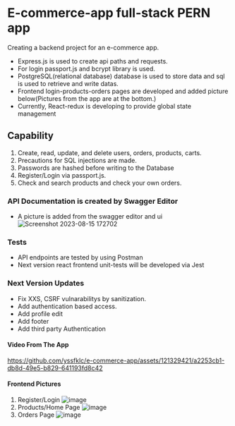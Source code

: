 # E-commerce-app full-stack PERN app
Creating a backend project for an e-commerce app. 
  - Express.js is used to create api paths and requests.
  - For login passport.js and bcrypt library is used.
  - PostgreSQL(relational database) database is used to store data and sql is used to retrieve and write datas.
  - Frontend login-products-orders pages are developed and added picture below(Pictures from the app are at the bottom.)
  - Currently, React-redux is developing to provide global state management
    

## Capability
 1. Create, read, update, and delete  users, orders, products, carts.
 2. Precautions for SQL injections are made.
 3. Passwords are hashed before writing to the Database
 4. Register/Login via passport.js.
 5. Check and search products and check your own orders.

### API Documentation is created by Swagger Editor
  - A picture is added from the swagger editor and ui
![Screenshot 2023-08-15 172702](https://github.com/yssfklc/e-commerce-app/assets/121329421/d1a59ce8-17ae-4eb3-818e-91a4cc3af8c0)

### Tests
  - API endpoints are tested by using Postman
  - Next version react frontend unit-tests will be developed via Jest

### Next Version Updates
  - Fix XXS, CSRF vulnarabilitys by sanitization.
  - Add authentication based access.
  - Add profile edit
  - Add footer
  - Add third party Authentication
#### Video From The App
https://github.com/yssfklc/e-commerce-app/assets/121329421/a2253cb1-db8d-49e5-b829-641193fd8c42
#### Frontend Pictures
  1. Register/Login
![image](https://github.com/yssfklc/e-commerce-app/assets/121329421/50968348-5dd2-4327-9fa3-acb2e969c50c)
  2. Products/Home Page
![image](https://github.com/yssfklc/e-commerce-app/assets/121329421/2d98e639-d355-497c-858c-f995ea012593)
  3. Orders Page
![image](https://github.com/yssfklc/e-commerce-app/assets/121329421/42e6e301-96a5-4522-9afd-7e40f6b2731b)








